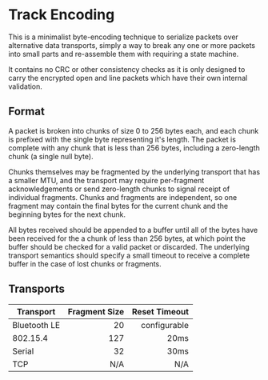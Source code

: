 Track Encoding
==============

This is a minimalist byte-encoding technique to serialize packets over alternative data transports, simply a way to break any one or more packets into small parts and re-assemble them with requiring a state machine.

It contains no CRC or other consistency checks as it is only designed to carry the encrypted open and line packets which have their own internal validation.

## Format

A packet is broken into chunks of size 0 to 256 bytes each, and each chunk is prefixed with the single byte representing it's length. The packet is complete with any chunk that is less than 256 bytes, including a zero-length chunk (a single null byte).

Chunks themselves may be fragmented by the underlying transport that has a smaller MTU, and the transport may require per-fragment acknowledgements or send zero-length chunks to signal receipt of individual fragments.  Chunks and fragments are independent, so one fragment may contain the final bytes for the current chunk and the beginning bytes for the next chunk.

All bytes received should be appended to a buffer until all of the bytes have been received for the a chunk of less than 256 bytes, at which point the buffer should be checked for a valid packet or discarded.  The underlying transport semantics should specify a small timeout to receive a complete buffer in the case of lost chunks or fragments.

## Transports

| Transport     | Fragment Size | Reset Timeout |
| ------------- | -------------:| -------------:|
| Bluetooth LE  |            20 |  configurable |
| 802.15.4      |           127 |          20ms |
| Serial        |            32 |          30ms |
| TCP           |           N/A |           N/A |
